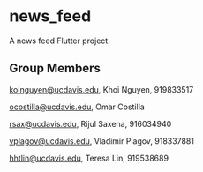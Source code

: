 # news_feed

A news feed Flutter project.

## Group Members
koinguyen@ucdavis.edu, Khoi Nguyen, 919833517

ocostilla@ucdavis.edu, Omar Costilla

rsax@ucdavis.edu, Rijul Saxena, 916034940

vplagov@ucdavis.edu, Vladimir Plagov, 918337881

hhtlin@ucdavis.edu, Teresa Lin, 919538689
